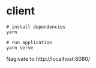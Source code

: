 # client

```
# install dependencies
yarn

# run application
yarn serve
```

Nagivate to http://localhost:8080/
